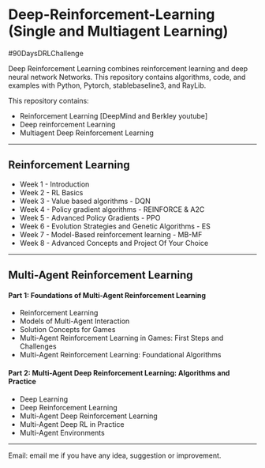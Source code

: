 # Deep-Reinforcement-Learning (Single and Multiagent Learning)
 #90DaysDRLChallenge
 
Deep Reinforcement Learning combines reinforcement learning and deep neural network Networks. This repository contains algorithms, code, and examples with Python, Pytorch, stablebaseline3, and RayLib.

This repository contains:
- Reinforcement Learning [DeepMind and Berkley youtube]
- Deep reinforcement Learning
- Multiagent Deep Reinforcement Learning

------------------------------------------------------------------------
## Reinforcement Learning
- Week 1 - Introduction
- Week 2 - RL Basics
- Week 3 - Value based algorithms - DQN
- Week 4 - Policy gradient algorithms - REINFORCE & A2C
- Week 5 - Advanced Policy Gradients - PPO
- Week 6 - Evolution Strategies and Genetic Algorithms - ES
- Week 7 - Model-Based reinforcement learning - MB-MF
- Week 8 - Advanced Concepts and Project Of Your Choice

-------------------------------------------------------------------------
## Multi-Agent Reinforcement Learning

#### Part 1: Foundations of Multi-Agent Reinforcement Learning

- Reinforcement Learning
- Models of Multi-Agent Interaction
- Solution Concepts for Games
- Multi-Agent Reinforcement Learning in Games: First Steps and Challenges
- Multi-Agent Reinforcement Learning: Foundational Algorithms

#### Part 2: Multi-Agent Deep Reinforcement Learning: Algorithms and Practice

- Deep Learning
- Deep Reinforcement Learning
- Multi-Agent Deep Reinforcement Learning
- Multi-Agent Deep RL in Practice
- Multi-Agent Environments

--------------------------------------------------------------------------

Email: email me if you have any idea, suggestion or improvement.

